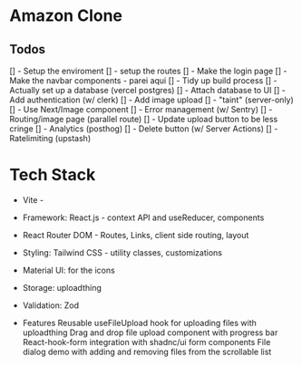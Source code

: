  # Amazon Clone
 ## Todos

 [] - Setup the enviroment
 [] - setup the routes
 [] - Make the login page
 [] - Make the navbar components - parei aqui
 [] - Tidy up build process
 [] - Actually set up a database (vercel postgres)
 [] - Attach database to UI
 [] - Add authentication (w/ clerk)
 [] - Add image upload
 [] - "taint" (server-only)
 [] - Use Next/Image component
 [] - Error management (w/ Sentry)
 [] - Routing/image page (parallel route)
 [] - Update upload button to be less cringe
 [] - Analytics (posthog)
 [] - Delete button (w/ Server Actions)
 [] - Ratelimiting (upstash)


# Tech Stack
- Vite - 
- Framework: React.js - context API and useReducer, components
- React Router DOM  - Routes, Links, client side routing, layout
- Styling: Tailwind CSS - utility classes, customizations
- Material UI: for the icons


- Storage: uploadthing
- Validation: Zod
- Features
 Reusable useFileUpload hook for uploading files with uploadthing
 Drag and drop file upload component with progress bar
 React-hook-form integration with shadnc/ui form components
 File dialog demo with adding and removing files from the scrollable list
